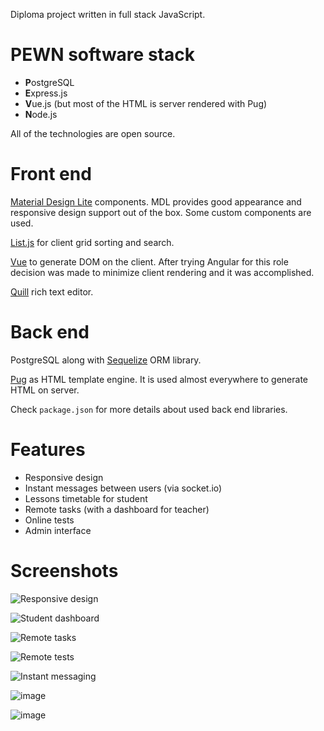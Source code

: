 Diploma project written in full stack JavaScript.

# PEWN software stack

- **P**ostgreSQL
- **E**xpress.js
- **V**ue.js (but most of the HTML is server rendered with Pug)
- **N**ode.js

All of the technologies are open source.

# Front end

[Material Design Lite](https://getmdl.io) components. MDL provides good appearance and responsive design support out of the box. Some custom components are used.

[List.js](http://listjs.com/) for client grid sorting and search.

[Vue](https://vuejs.org/) to generate DOM on the client. After trying Angular for this role decision was made to minimize client rendering and it was accomplished.

[Quill](https://quilljs.com/) rich text editor.

# Back end

PostgreSQL along with [Sequelize](http://docs.sequelizejs.com/) ORM library.

[Pug](https://pugjs.org/api/getting-started.html) as HTML template engine. It is used almost everywhere to generate HTML on server. 

Check `package.json` for more details about used back end libraries.

# Features
- Responsive design
- Instant messages between users (via socket.io)
- Lessons timetable for student
- Remote tasks (with a dashboard for teacher)
- Online tests
- Admin interface

# Screenshots

![Responsive design](https://user-images.githubusercontent.com/13202642/29729833-7958dea0-89e6-11e7-8f6b-3b20f14f24ad.png)

![Student dashboard](https://user-images.githubusercontent.com/13202642/29729659-b833a192-89e5-11e7-9a4f-08708f23d9ae.png)

![Remote tasks](https://user-images.githubusercontent.com/13202642/29729680-cabe4984-89e5-11e7-8fcc-f32fb32473fc.png)

![Remote tests](https://user-images.githubusercontent.com/13202642/29729713-eafdbfcc-89e5-11e7-809d-b10615510e5b.png)

![Instant messaging](https://user-images.githubusercontent.com/13202642/29729739-17bb97dc-89e6-11e7-8aac-c9c2de67790e.png)

![image](https://user-images.githubusercontent.com/13202642/29729757-2ad63458-89e6-11e7-8085-3289bdf474f6.png)

![image](https://user-images.githubusercontent.com/13202642/29729778-447ed734-89e6-11e7-9af5-42bbebe6ad64.png)
